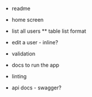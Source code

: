 * readme
* home screen
* list all users
** table list format
* edit a user - inline?

* validation

* docs to run the app

* linting
* api docs - swagger?
